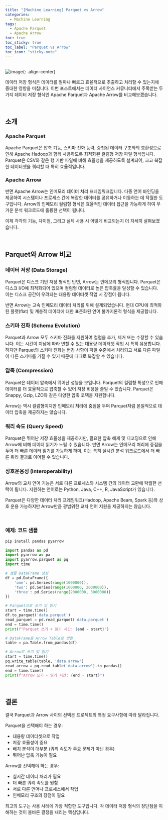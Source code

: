 ```yaml
---
title: "[Machine Learning] Parquet vs Arrow"
categories:
  - Machine Learning
tags:
  - Apache Parquet
  - Apache Arrow
toc: true
toc_sticky: true
toc_label: "Parquet vs Arrow"
toc_icon: "sticky-note"
---
```


<br>![image](https://github.com/user-attachments/assets/bf0410de-0afb-48a5-9f63-fad0098de82b){: .align-center}<br>

데이터 저장 형식은 데이터를 얼마나 빠르고 효율적으로 추출하고 처리할 수 있는지에 중대한 영향을 미칩니다. 이번 포스트에서는 데이터 사이언스 커뮤니티에서 주목받는 두 가지 데이터 저장 형식인 Apache Parquet과 Apache Arrow를 비교해보겠습니다.

<br>

## 소개

### Apache Parquet

Apache Parquet은 압축 기능, 스키마 진화 능력, 중첩된 데이터 구조와의 호환성으로 인해 Apache Hadoop과 함께 사용하도록 최적화된 컬럼형 저장 파일 형식입니다. Parquet은 CSV와 같은 행 기반 파일에 비해 효율성을 제공하도록 설계되어, 크고 복잡한 데이터셋을 쿼리할 때 특히 효율적입니다.

### Apache Arrow

반면 Apache Arrow는 인메모리 데이터 처리 프레임워크입니다. 다중 언어 바인딩을 제공하여 시스템이나 프로세스 간에 복잡한 데이터를 공유하거나 이동하는 데 탁월한 도구입니다. Arrow의 인메모리 컬럼형 형식은 효율적인 데이터 접근을 가능하게 하여 무거운 분석 워크로드에 훌륭한 선택이 됩니다.

이제 각각의 기능, 차이점, 그리고 실제 사용 시 어떻게 비교되는지 더 자세히 살펴보겠습니다.

<br>

## Parquet와 Arrow 비교

### 데이터 저장 (Data Storage)

Parquet은 디스크 기반 저장 형식인 반면, Arrow는 인메모리 형식입니다. Parquet은 디스크 I/O에 최적화되어 있으며 컬럼형 데이터로 높은 압축률을 달성할 수 있습니다. 이는 디스크 공간이 우려되는 대용량 데이터셋 작업 시 장점이 됩니다.

반면 Arrow는 고속 인메모리 데이터 처리를 위해 설계되었습니다. 현대 CPU에 최적화된 플랫(flat) 및 계층적 데이터에 대한 표준화된 언어 불가지론적 형식을 제공합니다.

### 스키마 진화 (Schema Evolution)

Parquet과 Arrow 모두 스키마 진화를 지원하여 컬럼을 추가, 제거 또는 수정할 수 있습니다. 이는 시간이 지남에 따라 변할 수 있는 대용량 데이터셋 작업 시 특히 유용합니다. 하지만 Parquet의 스키마 진화는 변경 사항이 파일 수준에서 처리되고 서로 다른 파일이 다른 스키마를 가질 수 있기 때문에 때때로 복잡할 수 있습니다.

### 압축 (Compression)

Parquet은 데이터 압축에서 뛰어난 성능을 보입니다. Parquet의 컬럼형 특성으로 인해 데이터를 더 효율적으로 압축할 수 있어 저장 비용을 줄일 수 있습니다. Parquet은 Snappy, Gzip, LZO와 같은 다양한 압축 코덱을 지원합니다.

Arrow는 역시 컬럼형이지만 인메모리 처리에 중점을 두며 Parquet처럼 본질적으로 데이터 압축을 제공하지는 않습니다.

### 쿼리 속도 (Query Speed)

Parquet은 뛰어난 저장 효율성을 제공하지만, 필요한 압축 해제 및 디코딩으로 인해 Arrow에 비해 데이터 읽기가 느릴 수 있습니다. 반면 Arrow는 인메모리 처리에 중점을 두어 더 빠른 데이터 읽기를 가능하게 하며, 이는 특히 실시간 분석 워크로드에서 더 빠른 쿼리 결과로 이어질 수 있습니다.

### 상호운용성 (Interoperability)

Arrow의 교차 언어 기능은 서로 다른 프로세스와 시스템 간의 데이터 교환에 탁월한 선택이 됩니다. 지원하는 언어로는 Python, Java, C++, R, JavaScript가 있습니다.

Parquet은 다양한 데이터 처리 프레임워크(Hadoop, Apache Beam, Spark 등)와 상호 운용 가능하지만 Arrow만큼 광범위한 교차 언어 지원을 제공하지는 않습니다.

<br>

### 예제: 코드 샘플

```bash
pip install pandas pyarrow
```

```python
import pandas as pd
import pyarrow as pa
import pyarrow.parquet as pq
import time

# 샘플 DataFrame 생성
df = pd.DataFrame({
    'one': pd.Series(range(1000000)),
    'two': pd.Series(range(1000000, 2000000)),
    'three': pd.Series(range(2000000, 3000000))
})

# Parquet으로 쓰기 및 읽기
start = time.time()
df.to_parquet('data.parquet')
read_parquet = pd.read_parquet('data.parquet')
end = time.time()
print(f"Parquet 쓰기 + 읽기 시간: {end - start}")

# DataFrame을 Arrow Table로 변환
table = pa.Table.from_pandas(df)

# Arrow로 쓰기 및 읽기
start = time.time()
pq.write_table(table, 'data.arrow')
read_arrow = pq.read_table('data.arrow').to_pandas()
end = time.time()
print(f"Arrow 쓰기 + 읽기 시간: {end - start}")
```

<br>


## 결론

결국 Parquet과 Arrow 사이의 선택은 프로젝트의 특정 요구사항에 따라 달라집니다.

Parquet을 선택해야 하는 경우:

- 대용량 데이터셋으로 작업
- 저장 효율성이 중요
- 배치 분석이 대부분 (쿼리 속도가 주요 문제가 아닌 경우)
- 뛰어난 압축 기능이 필요

Arrow를 선택해야 하는 경우:

- 실시간 데이터 처리가 필요
- 더 빠른 쿼리 속도를 원함
- 서로 다른 언어나 프로세스에서 작업
- 인메모리 구조의 장점이 필요

최고의 도구는 사용 사례에 가장 적합한 도구입니다. 각 데이터 저장 형식의 장단점을 이해하는 것이 올바른 결정을 내리는 핵심입니다.
